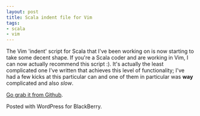 ```yaml
---
layout: post
title: Scala indent file for Vim
tags:
- scala
- vim
---
```

The Vim 'indent' script for Scala that I've been working on is now starting to take some decent shape. If you're a Scala coder and are working in Vim, I can now actually recommend this script :). It's actually the least complicated one I've written that achieves this level of functionality; I've had a few kicks at this particular can and one of them in particular was **way** complicated and also *slow*.

[Go grab it from Github](http://github.com/ewiplayer/vim-scala).

Posted with WordPress for BlackBerry.
